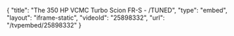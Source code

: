 {
    "title": "The 350 HP VCMC Turbo Scion FR-S - \/TUNED",
    "type": "embed",
    "layout": "iframe-static",
    "videoId": "25898332",
    "url": "\/tvpembed\/25898332"
}